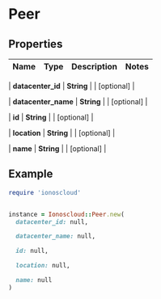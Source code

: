 # Peer

## Properties

| Name | Type | Description | Notes |
| ---- | ---- | ----------- | ----- |

| **datacenter_id** | **String** |  | [optional] |

| **datacenter_name** | **String** |  | [optional] |

| **id** | **String** |  | [optional] |

| **location** | **String** |  | [optional] |

| **name** | **String** |  | [optional] |

## Example

```ruby
require 'ionoscloud'


instance = Ionoscloud::Peer.new(
  datacenter_id: null,

  datacenter_name: null,

  id: null,

  location: null,

  name: null
)
```

